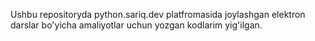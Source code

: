 Ushbu repositoryda python.sariq.dev platfromasida joylashgan elektron darslar bo'yicha amaliyotlar uchun yozgan kodlarim yig'ilgan.

